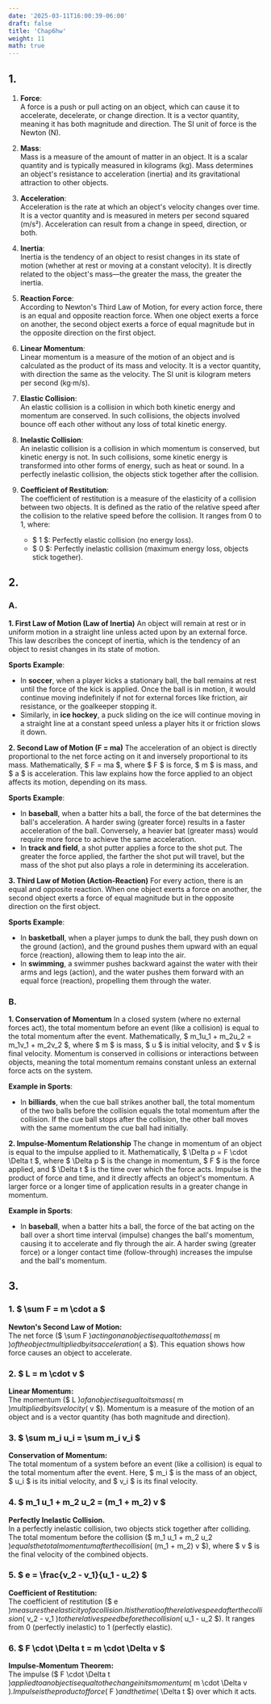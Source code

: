 ```yaml
---
date: '2025-03-11T16:00:39-06:00'
draft: false
title: 'Chap6hw'
weight: 11
math: true
---
```


## 1.

1. **Force**:  
   A force is a push or pull acting on an object, which can cause it to accelerate, decelerate, or change direction. It is a vector quantity, meaning it has both magnitude and direction. The SI unit of force is the Newton (N).

2. **Mass**:  
   Mass is a measure of the amount of matter in an object. It is a scalar quantity and is typically measured in kilograms (kg). Mass determines an object's resistance to acceleration (inertia) and its gravitational attraction to other objects.

3. **Acceleration**:  
   Acceleration is the rate at which an object's velocity changes over time. It is a vector quantity and is measured in meters per second squared (m/s²). Acceleration can result from a change in speed, direction, or both.

4. **Inertia**:  
   Inertia is the tendency of an object to resist changes in its state of motion (whether at rest or moving at a constant velocity). It is directly related to the object's mass—the greater the mass, the greater the inertia.

5. **Reaction Force**:  
   According to Newton's Third Law of Motion, for every action force, there is an equal and opposite reaction force. When one object exerts a force on another, the second object exerts a force of equal magnitude but in the opposite direction on the first object.

6. **Linear Momentum**:  
   Linear momentum is a measure of the motion of an object and is calculated as the product of its mass and velocity. It is a vector quantity, with direction the same as the velocity. The SI unit is kilogram meters per second (kg·m/s).

7. **Elastic Collision**:  
   An elastic collision is a collision in which both kinetic energy and momentum are conserved. In such collisions, the objects involved bounce off each other without any loss of total kinetic energy.

8. **Inelastic Collision**:  
   An inelastic collision is a collision in which momentum is conserved, but kinetic energy is not. In such collisions, some kinetic energy is transformed into other forms of energy, such as heat or sound. In a perfectly inelastic collision, the objects stick together after the collision.

9. **Coefficient of Restitution**:  
   The coefficient of restitution is a measure of the elasticity of a collision between two objects. It is defined as the ratio of the relative speed after the collision to the relative speed before the collision. It ranges from 0 to 1, where:  
   - $ 1 $: Perfectly elastic collision (no energy loss).  
   - $ 0 $: Perfectly inelastic collision (maximum energy loss, objects stick together).  

## 2.

### A.

**1. First Law of Motion (Law of Inertia)** An object will remain at rest or in uniform motion in a straight line unless acted upon by an external force. This law describes the concept of inertia, which is the tendency of an object to resist changes in its state of motion.  

**Sports Example**:  
- In **soccer**, when a player kicks a stationary ball, the ball remains at rest until the force of the kick is applied. Once the ball is in motion, it would continue moving indefinitely if not for external forces like friction, air resistance, or the goalkeeper stopping it.  
- Similarly, in **ice hockey**, a puck sliding on the ice will continue moving in a straight line at a constant speed unless a player hits it or friction slows it down.

**2. Second Law of Motion (F = ma)** The acceleration of an object is directly proportional to the net force acting on it and inversely proportional to its mass. Mathematically, $ F = ma $, where $ F $ is force, $ m $ is mass, and $ a $ is acceleration. This law explains how the force applied to an object affects its motion, depending on its mass.  

**Sports Example**:  
- In **baseball**, when a batter hits a ball, the force of the bat determines the ball's acceleration. A harder swing (greater force) results in a faster acceleration of the ball. Conversely, a heavier bat (greater mass) would require more force to achieve the same acceleration.  
- In **track and field**, a shot putter applies a force to the shot put. The greater the force applied, the farther the shot put will travel, but the mass of the shot put also plays a role in determining its acceleration.

**3. Third Law of Motion (Action-Reaction)** For every action, there is an equal and opposite reaction. When one object exerts a force on another, the second object exerts a force of equal magnitude but in the opposite direction on the first object.  

**Sports Example**:  
- In **basketball**, when a player jumps to dunk the ball, they push down on the ground (action), and the ground pushes them upward with an equal force (reaction), allowing them to leap into the air.  
- In **swimming**, a swimmer pushes backward against the water with their arms and legs (action), and the water pushes them forward with an equal force (reaction), propelling them through the water.

### B.

**1. Conservation of Momentum** In a closed system (where no external forces act), the total momentum before an event (like a collision) is equal to the total momentum after the event. Mathematically, $ m_1u_1 + m_2u_2 = m_1v_1 + m_2v_2 $, where $ m $ is mass, $ u $ is initial velocity, and $ v $ is final velocity. Momentum is conserved in collisions or interactions between objects, meaning the total momentum remains constant unless an external force acts on the system.

**Example in Sports**:  
- In **billiards**, when the cue ball strikes another ball, the total momentum of the two balls before the collision equals the total momentum after the collision. If the cue ball stops after the collision, the other ball moves with the same momentum the cue ball had initially.  

**2. Impulse-Momentum Relationship** The change in momentum of an object is equal to the impulse applied to it. Mathematically, $ \Delta p = F \cdot \Delta t $, where $ \Delta p $ is the change in momentum, $ F $ is the force applied, and $ \Delta t $ is the time over which the force acts. Impulse is the product of force and time, and it directly affects an object's momentum. A larger force or a longer time of application results in a greater change in momentum.

**Example in Sports**:  
- In **baseball**, when a batter hits a ball, the force of the bat acting on the ball over a short time interval (impulse) changes the ball's momentum, causing it to accelerate and fly through the air. A harder swing (greater force) or a longer contact time (follow-through) increases the impulse and the ball's momentum.  

## 3.

### **1. $ \sum F = m \cdot a $**  
**Newton's Second Law of Motion:**  
The net force ($ \sum F $) acting on an object is equal to the mass ($ m $) of the object multiplied by its acceleration ($ a $). This equation shows how force causes an object to accelerate.  

### **2. $ L = m \cdot v $**  
**Linear Momentum:**  
The momentum ($ L $) of an object is equal to its mass ($ m $) multiplied by its velocity ($ v $). Momentum is a measure of the motion of an object and is a vector quantity (has both magnitude and direction).  

### **3. $ \sum m_i u_i = \sum m_i v_i $**  
**Conservation of Momentum:**  
The total momentum of a system before an event (like a collision) is equal to the total momentum after the event. Here, $ m_i $ is the mass of an object, $ u_i $ is its initial velocity, and $ v_i $ is its final velocity.  

### **4. $ m_1 u_1 + m_2 u_2 = (m_1 + m_2) v $**  
**Perfectly Inelastic Collision.**  
In a perfectly inelastic collision, two objects stick together after colliding. The total momentum before the collision ($ m_1 u_1 + m_2 u_2 $) equals the total momentum after the collision ($ (m_1 + m_2) v $), where $ v $ is the final velocity of the combined objects.  

### **5. $ e = \frac{v_2 - v_1}{u_1 - u_2} $**  
**Coefficient of Restitution:**  
The coefficient of restitution ($ e $) measures the elasticity of a collision. It is the ratio of the relative speed after the collision ($ v_2 - v_1 $) to the relative speed before the collision ($ u_1 - u_2 $). It ranges from 0 (perfectly inelastic) to 1 (perfectly elastic).  

### **6. $ F \cdot \Delta t = m \cdot \Delta v $**  
**Impulse-Momentum Theorem:**  
The impulse ($ F \cdot \Delta t $) applied to an object is equal to the change in its momentum ($ m \cdot \Delta v $). Impulse is the product of force ($ F $) and the time ($ \Delta t $) over which it acts.  


